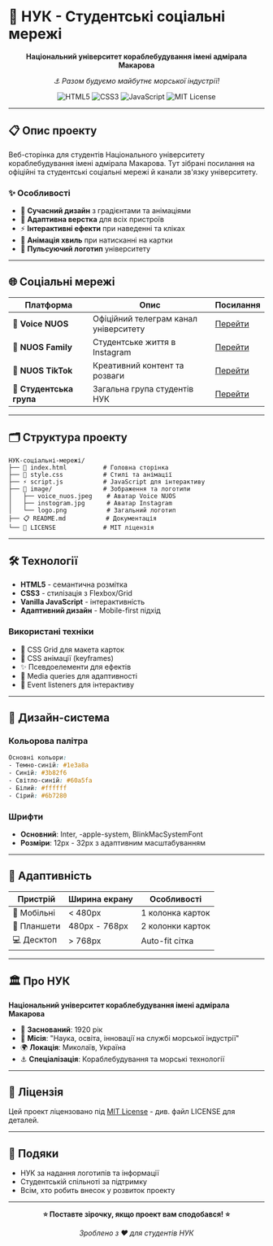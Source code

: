 # 🚢 НУК - Студентські соціальні мережі

<div align="center">
  
**Національний університет кораблебудування імені адмірала Макарова**

*⚓ Разом будуємо майбутнє морської індустрії!*

![HTML5](https://img.shields.io/badge/html5-%23E34F26.svg?style=for-the-badge&logo=html5&logoColor=white)
![CSS3](https://img.shields.io/badge/css3-%231572B6.svg?style=for-the-badge&logo=css3&logoColor=white)
![JavaScript](https://img.shields.io/badge/javascript-%23323330.svg?style=for-the-badge&logo=javascript&logoColor=%23F7DF1E)
![MIT License](https://img.shields.io/badge/License-MIT-yellow.svg?style=for-the-badge)

</div>

---

## 📋 Опис проекту

Веб-сторінка для студентів Національного університету кораблебудування імені адмірала Макарова. Тут зібрані посилання на офіційні та студентські соціальні мережі й канали зв'язку університету.

### ✨ Особливості

- 🎨 **Сучасний дизайн** з градієнтами та анімаціями
- 📱 **Адаптивна верстка** для всіх пристроїв
- ⚡ **Інтерактивні ефекти** при наведенні та кліках
- 🌊 **Анімація хвиль** при натисканні на картки
- 🔄 **Пульсуючий логотип** університету

---

## 🌐 Соціальні мережі

| Платформа | Опис | Посилання |
|-----------|------|-----------|
| 📢 **Voice NUOS** | Офіційний телеграм канал університету | [Перейти](https://t.me/voiceNUOS) |
| 📸 **NUOS Family** | Студентське життя в Instagram | [Перейти](https://www.instagram.com/nuos_family) |
| 🎵 **NUOS TikTok** | Креативний контент та розваги | [Перейти](https://www.tiktok.com/@_nuos_) |
| 💬 **Студентська група** | Загальна група студентів НУК | [Перейти](https://t.me/+yliiJYR54MJlMWUy) |

---

## 🗂️ Структура проекту

```
НУК-соціальні-мережі/
├── 📄 index.html          # Головна сторінка
├── 🎨 style.css           # Стилі та анімації
├── ⚡ script.js           # JavaScript для інтерактиву
├── 📁 image/              # Зображення та логотипи
│   ├── voice_nuos.jpeg    # Аватар Voice NUOS
│   ├── instogram.jpg      # Аватар Instagram
│   └── logo.png           # Загальний логотип
├── 📋 README.md           # Документація
└── 📜 LICENSE             # MIT ліцензія
```

---

## 🛠️ Технології

- **HTML5** - семантична розмітка
- **CSS3** - стилізація з Flexbox/Grid
- **Vanilla JavaScript** - інтерактивність
- **Адаптивний дизайн** - Mobile-first підхід

### Використані техніки

- 🎨 CSS Grid для макета карток
- 🌊 CSS анімації (keyframes)
- ✨ Псевдоелементи для ефектів
- 📱 Media queries для адаптивності
- 🎯 Event listeners для інтерактиву

---

## 🎨 Дизайн-система

### Кольорова палітра

```css
Основні кольори:
- Темно-синій: #1e3a8a
- Синій: #3b82f6
- Світло-синій: #60a5fa
- Білий: #ffffff
- Сірий: #6b7280
```

### Шрифти

- **Основний**: Inter, -apple-system, BlinkMacSystemFont
- **Розміри**: 12px - 32px з адаптивним масштабуванням

---

## 📱 Адаптивність

| Пристрій | Ширина екрану | Особливості |
|----------|---------------|-------------|
| 📱 Мобільні | < 480px | 1 колонка карток |
| 📱 Планшети | 480px - 768px | 2 колонки карток |
| 💻 Десктоп | > 768px | Auto-fit сітка |

---

## 🏛️ Про НУК

**Національний університет кораблебудування імені адмірала Макарова**

- 📅 **Заснований**: 1920 рік
- 🎯 **Місія**: "Наука, освіта, інновації на службі морської індустрії"
- 🌍 **Локація**: Миколаїв, Україна
- ⚓ **Спеціалізація**: Кораблебудування та морські технології

---

## 📄 Ліцензія

Цей проект ліцензовано під [MIT License](LICENSE) - див. файл LICENSE для деталей.

---


## 🙏 Подяки

- НУК за надання логотипів та інформації
- Студентській спільноті за підтримку
- Всім, хто робить внесок у розвиток проекту

---

<div align="center">

**⭐ Поставте зірочку, якщо проект вам сподобався! ⭐**

*Зроблено з ❤️ для студентів НУК*

</div>
